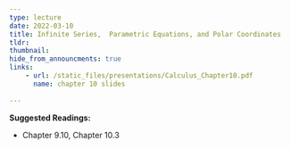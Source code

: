 ```yaml
---
type: lecture
date: 2022-03-10
title: Infinite Series,  Parametric Equations, and Polar Coordinates
tldr: 
thumbnail: 
hide_from_announcments: true
links: 
    - url: /static_files/presentations/Calculus_Chapter10.pdf
      name: chapter 10 slides
      
---
```

**Suggested Readings:**
- Chapter 9.10, Chapter 10.3
